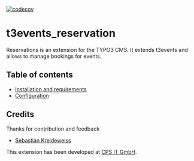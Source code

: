 [![codecov](https://codecov.io/gh/dwenzel/t3events_reservation/branch/master/graph/badge.svg)](https://codecov.io/gh/dwenzel/t3events_reservation)

t3events_reservation
====================

Reservations is an extension for the TYPO3 CMS. It extends t3events and allows to manage bookings for events.

## Table of contents
- [Installation and requirements](/Documentation/INSTALL.md)
- [Configuration](/Documentation/CONFIGURATION.md)

## Credits
Thanks for contribution and feedback
* [Sebastian Kreideweiss](https://github.com/kreidewe)

This extension has been developed at [CPS IT GmbH](https://cps-it.de).

